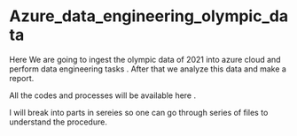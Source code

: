 # Azure_data_engineering_olympic_data

Here We are going to ingest the olympic data of 2021 into azure cloud and perform data engineering tasks .
After that we analyze this data and make a report.

All the codes and processes will be available here . 

I will break into parts in sereies so one can go through series of files to understand the procedure.
